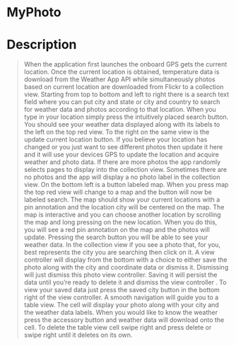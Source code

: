 # MyPhoto

# Description
> When the application first launches the onboard GPS gets the current location. Once the current location is obtained, temperature data is download from the Weather App API while simultaneously photos based on current location are downloaded from Flickr to a collection view. Starting from top to bottom and left to right there is a search text field where you can put city and state or city and country to search for weather data and photos according to that location. When you type in your location simply press the intuitively placed search button. You should see your weather data displayed along with its labels to the left on the top red view. To the right on the same view is the update current location button. If you believe your location has changed or you just want to see different photos then update it here and it will use your devices GPS to update the location and acquire weather and photo data. If there are more photos the app randomly selects pages to display into the collection view. Sometimes there are no photos and the app will display a no photo label in the collection view. On the bottom left is a button labeled map. When you press map the top red view will change to a map and the button will now be labeled search. The map should show your current locations with a pin annotation and the location city will be centered on the map. The map is interactive and you can choose another location by scrolling the map and long pressing on the new location.  When you do this, you will see a red pin annotation on the map and the photos will update. Pressing the search button you will be able to see your weather data.  In the collection view if you see a photo that, for you, best represents the city you are searching then click on it. A view controller will display from the bottom with a choice to either save the photo along with the city and coordinate data or dismiss it. Dismissing will just dismiss this photo view controller. Saving it will persist the data until you’re ready to delete it and dismiss the view controller . To view your saved data just press the saved city button in the bottom right of the view controller.  A smooth navigation will guide you to a table view.  The cell will display your photo along with your city and the weather data labels. When you would like to know the weather press the accessory button and weather data will download onto the cell. To delete the table view cell swipe right and press delete or swipe right until it deletes on its own.

